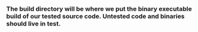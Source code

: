 <h3>The build directory will be where we put the binary executable build of our tested source code.  Untested code and binaries should live in test.</h3>
